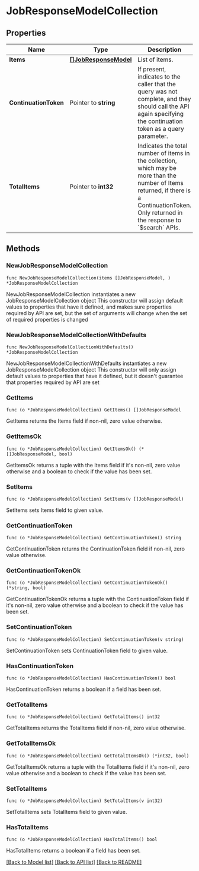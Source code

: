 # JobResponseModelCollection

## Properties

Name | Type | Description | Notes
------------ | ------------- | ------------- | -------------
**Items** | [**[]JobResponseModel**](JobResponseModel.md) | List of items. | 
**ContinuationToken** | Pointer to **string** | If present, indicates to the caller that the query was not complete, and they should call the API again specifying the continuation token as a query parameter. | [optional] 
**TotalItems** | Pointer to **int32** | Indicates the total number of items in the collection, which may be more than the number of Items returned, if there is a ContinuationToken.  Only returned in the response to &#x60;$search&#x60; APIs. | [optional] 

## Methods

### NewJobResponseModelCollection

`func NewJobResponseModelCollection(items []JobResponseModel, ) *JobResponseModelCollection`

NewJobResponseModelCollection instantiates a new JobResponseModelCollection object
This constructor will assign default values to properties that have it defined,
and makes sure properties required by API are set, but the set of arguments
will change when the set of required properties is changed

### NewJobResponseModelCollectionWithDefaults

`func NewJobResponseModelCollectionWithDefaults() *JobResponseModelCollection`

NewJobResponseModelCollectionWithDefaults instantiates a new JobResponseModelCollection object
This constructor will only assign default values to properties that have it defined,
but it doesn't guarantee that properties required by API are set

### GetItems

`func (o *JobResponseModelCollection) GetItems() []JobResponseModel`

GetItems returns the Items field if non-nil, zero value otherwise.

### GetItemsOk

`func (o *JobResponseModelCollection) GetItemsOk() (*[]JobResponseModel, bool)`

GetItemsOk returns a tuple with the Items field if it's non-nil, zero value otherwise
and a boolean to check if the value has been set.

### SetItems

`func (o *JobResponseModelCollection) SetItems(v []JobResponseModel)`

SetItems sets Items field to given value.


### GetContinuationToken

`func (o *JobResponseModelCollection) GetContinuationToken() string`

GetContinuationToken returns the ContinuationToken field if non-nil, zero value otherwise.

### GetContinuationTokenOk

`func (o *JobResponseModelCollection) GetContinuationTokenOk() (*string, bool)`

GetContinuationTokenOk returns a tuple with the ContinuationToken field if it's non-nil, zero value otherwise
and a boolean to check if the value has been set.

### SetContinuationToken

`func (o *JobResponseModelCollection) SetContinuationToken(v string)`

SetContinuationToken sets ContinuationToken field to given value.

### HasContinuationToken

`func (o *JobResponseModelCollection) HasContinuationToken() bool`

HasContinuationToken returns a boolean if a field has been set.

### GetTotalItems

`func (o *JobResponseModelCollection) GetTotalItems() int32`

GetTotalItems returns the TotalItems field if non-nil, zero value otherwise.

### GetTotalItemsOk

`func (o *JobResponseModelCollection) GetTotalItemsOk() (*int32, bool)`

GetTotalItemsOk returns a tuple with the TotalItems field if it's non-nil, zero value otherwise
and a boolean to check if the value has been set.

### SetTotalItems

`func (o *JobResponseModelCollection) SetTotalItems(v int32)`

SetTotalItems sets TotalItems field to given value.

### HasTotalItems

`func (o *JobResponseModelCollection) HasTotalItems() bool`

HasTotalItems returns a boolean if a field has been set.


[[Back to Model list]](../README.md#documentation-for-models) [[Back to API list]](../README.md#documentation-for-api-endpoints) [[Back to README]](../README.md)


